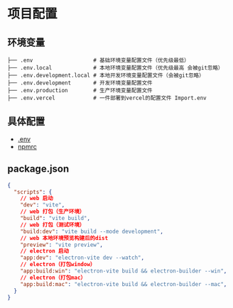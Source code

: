 # 项目配置

## 环境变量

```
├── .env                   # 基础环境变量配置文件（优先级最低）
├── .env.local             # 本地环境变量配置文件（优先级最高 会被git忽略）
├── .env.development.local # 本地开发环境变量配置文件（会被git忽略）
├── .env.development       # 开发环境变量配置文件
├── .env.production        # 生产环境变量配置文件
├── .env.vercel            # 一件部署到vercel的配置文件 Import.env
```

## 具体配置

- [.env](https://github.com/Hyk260/PureChat/blob/main/.env#L1)
- [npmrc](https://github.com/Hyk260/PureChat/blob/main/.npmrc#L1)

## package.json

```json [package.json]
{
  "scripts": {
    // web 启动
    "dev": "vite",
    // web 打包（生产环境）
    "build": "vite build",
    // web 打包（测试环境）
    "build:dev": "vite build --mode development",
    // web 本地环境预览构建后的dist
    "preview": "vite preview",
    // electron 启动
    "app:dev": "electron-vite dev --watch",
    // electron（打包window）
    "app:build:win": "electron-vite build && electron-builder --win",
    // electron（打包mac）
    "app:build:mac": "electron-vite build && electron-builder --mac",
  }
}
```

